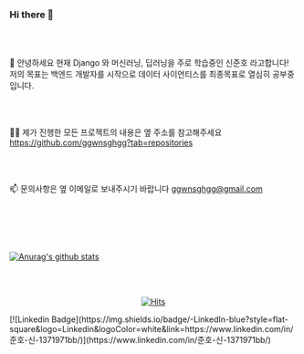 ### Hi there 👋

<br>
<br>

🌱 안녕하세요 현재 Django 와 머신러닝, 딥러닝을 주로 학습중인 신준호 라고합니다!<br>
    저의 목표는 백엔드 개발자를 시작으로 데이터 사이언티스를 최종목표로 열심히 공부중입니다.

<br>
<br>

👨‍💻 제가 진행한 모든 프로젝트의 내용은 옆 주소를 참고해주세요 https://github.com/ggwnsghgg?tab=repositories

<br>
<br>

📫 문의사항은 옆 이메일로 보내주시기 바랍니다 ggwnsghgg@gmail.com 

<br>
<br> 
<br>
<br>


 [![Anurag's github stats](https://github-readme-stats.vercel.app/api?username=ggwnsghgg)](https://github.com/anuraghazra/github-readme-stats)

<br>
<br>

  <div align=center>
	
 [![Hits](https://hits.seeyoufarm.com/api/count/incr/badge.svg?url=https%3A%2F%2Fgithub.com%2Fggwnsghgg%2F&count_bg=%2379C83D&title_bg=%23555555&icon=&icon_color=%23E7E7E7&title=hits&edge_flat=false)](https://hits.seeyoufarm.com)
	
  </div>



<!-- [![Tech Blog Badge](http://img.shields.io/badge/-Tech%20blog-black?style=flat-square&logo=github&link=https://ggwnsghgg.github.io/)](https://ggwnsghgg.github.io/) --!>
	
	
[![Linkedin Badge](https://img.shields.io/badge/-LinkedIn-blue?style=flat-square&logo=Linkedin&logoColor=white&link=https://www.linkedin.com/in/준호-신-1371971bb/)](https://www.linkedin.com/in/준호-신-1371971bb/)




<!-- 📝 I regulary write articles on https://chanmi-kim.github.io --!>
<!-- 💬 Ask me about anything whatever! Github, Hexo, Spring Boot, Java, Life, Game, and so on. --!>
<!-- 📄 Know about my experiences --!>
